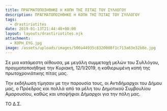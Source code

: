 ```yaml
---
title: ΠΡΑΓΜΑΤΟΠΟΙΗΘΗΚΕ Η ΚΟΠΗ ΤΗΣ ΠΙΤΑΣ ΤΟΥ ΣΥΛΛΟΓΟΥ
description: ΠΡΑΓΜΑΤΟΠΟΙΗΘΗΚΕ Η ΚΟΠΗ ΤΗΣ ΠΙΤΑΣ ΤΟΥ ΣΥΛΛΟΓΟΥ
tags:
  - drastiriotites
date: 2019-01-13T21:44:48+00:00
layout: layouts/drastiriotites.njk
attachment:
  - KOPH_EYG.jpg
image: /assets/uploads/images/500a44935c8320008f1c713a63e32b8e.jpg
---
```


Σε μια κατάμεστη αίθουσα, με μεγάλη συμμετοχή μελών του Συλλόγου, πραγματοποιήθηκε την Κυριακή, 12/1/2019, η καθιερωμένη κοπή της πρωτοχρονιάτικης πίτας μας.

Την εκδήλωση τίμησαν με την παρουσία τους, οι Αντιδήμαρχοι του Δήμου μας, ο Πρόεδρος και πολλά από τα μέλη του Δημοτικού Συμβουλίου Αμαρουσίου, καθώς και υποψήφιοι Δήμαρχοι για την πόλη μας.

ΤΟ Δ.Σ.

<!-- excerpt -->
